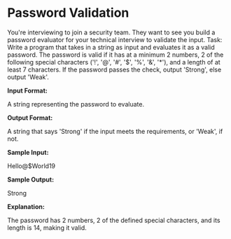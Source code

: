 
# Password Validation

You're interviewing to join a security team. They want to see you build a password evaluator for your technical interview to validate the input. 
Task:  
Write a program that takes in a string as input and evaluates it as a valid password. The password is valid if it has at a minimum 2 numbers, 2 of the following special characters ('!', '@', '#', '$', '%', '&', '*'), and a length of at least 7 characters. 
If the password passes the check, output 'Strong', else output 'Weak'. 

**Input Format:**

A string representing the password to evaluate. 

**Output Format:**

A string that says 'Strong' if the input meets the requirements, or 'Weak', if not. 

**Sample Input:**

Hello@$World19 

**Sample Output:**

Strong

**Explanation:**
 
The password has 2 numbers, 2 of the defined special characters, and its length is 14, making it valid.